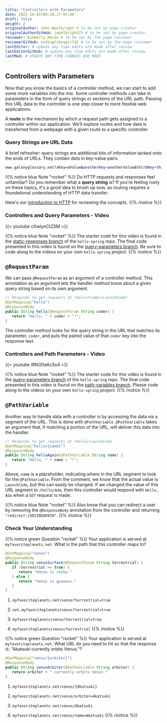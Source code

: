 ```yaml
---
title: "Controllers with Parameters"
date: 2021-10-01T09:28:27-05:00
draft: false
weight: 2
originalAuthor: John Woolbright # to be set by page creator
originalAuthorGitHub: jwoolbright23 # to be set by page creator
reviewer: Kimberly Horan # to be set by the page reviewer
reviewerGitHub: codinglikeagirl42 # to be set by the page reviewer
lastEditor: # update any time edits are made after review
lastEditorGitHub: # update any time edits are made after review
lastMod: # UPDATE ANY TIME CHANGES ARE MADE
---
```


## Controllers with Parameters

Now that you know the basics of a controller method, we can start to add some more variables into the mix. Some controller methods can take in parameters in the form of query strings or sections of the URL path. Passing this URL data to the controller is one step closer to more flexible web applications.

A **route** is the mechanism by which a request path gets assigned to a controller within our application. We’ll explore routes and how data is transferred from a webpage with a given route to a specific controller.

### Query Strings are URL Data

A brief refresher: query strings are additional bits of information tacked onto the ends of URLs. They contain data in key-value pairs.

```bash
www.galaxyglossary.net?aKey=aValue&anotherKey=anotherValue&thirdKey=thirdValue
```

{{% notice blue Note "rocket" %}}
Do HTTP requests and responses feel unfamiliar? Do you remember what a **query string** is? If you're feeling rusty on these topics, it's a good idea to brush up now, as routing requires a foundational understanding of HTTP data transfer.

Here's our [introduction to HTTP](https://education.launchcode.org/intro-to-professional-web-dev/chapters/http/index.html) for reviewing the concepts.
{{% /notice %}}

### Controllers and Query Parameters - Video

{{< youtube cXwlynCtZSM >}}

{{% notice blue Note "rocket" %}}
The starter code for this video is found in the [static-responses branch](https://github.com/LaunchCodeEducation/hello-spring/tree/static-responses) of the `hello-spring` repo. The final code presented in this video is found on the [query-parameters branch](https://github.com/LaunchCodeEducation/hello-spring/tree/query-parameters). Be sure to code along to the videos on your own `hello-spring` project.
{{% /notice %}}

## `@RequestParam`

We can pass `@RequestParam` as an argument of a controller method. This annotation as an argument lets the handler method know about a given query string based on its own argument.

```java
// Responds to get requests at /hello?coder=LaunchCoder
@GetMapping("hello")
@ResponseBody
public String hello(@RequestParam String coder) {        
   return "Hello, " + coder + "!";
}
```

The controller method looks for the query string in the URL that matches its parameter, `coder`, and puts the paired value of that `coder` key into the response text.

### Controllers and Path Parameters - Video

{{< youtube lRNO0eAcSs4 >}}

{{% notice blue Note "rocket" %}}
The starter code for this video is found in the [query-parameters branch](https://github.com/LaunchCodeEducation/hello-spring/tree/query-parameters) of the `hello-spring` repo. The final code presented in this video is found on the [path-variables branch](https://github.com/LaunchCodeEducation/hello-spring/tree/path-variables). Please code along to the videos on your own `hello-spring` project.
{{% /notice %}}

## `@PathVariable`

Another way to handle data with a controller is by accessing the data via a segment of the URL. This is done with `@PathVariable`. `@PathVariable` takes an argument that, if matching a portion of the URL, will deliver this data into the handler.

```java
// Responds to get requests at /hello/LaunchCode
@GetMapping("hello/{name}")
@ResponseBody
public String helloAgain(@PathVariable String name) {
   return "Hello, " + name + "!";
}
```

Above, `name` is a placeholder, indicating where in the URL segment to look for the `@PathVariable`. From the comment, we know that the actual value is `LaunchCode`, but this can easily be changed. If we changed the value of this URL segment to `/hello/Ada`, then this controller would respond with `Hello, Ada` when a `GET` request is made.

{{% notice blue Note "rocket" %}}
Also know that you can redirect a user by removing the `@ResponseBody` annotation from the controller and returning `"redirect:/DESIREDPATH"`.
{{% /notice %}}

### Check Your Understanding

{{% notice green Question "rocket" %}}
Your application is served at `myfavoriteplanets.net`. What is the path that this controller maps to?

```java
@GetMapping("venus")
@ResponseBody
public String venusSurface(@RequestParam String terrestrial) {
   if (terrestrial == true) {
      return "Venus is rocky."        
   } else {
      return "Venus is gaseous."
   }
}
```

1. `myfavoriteplanets.net/venus?terrestrial=true`

1. `net.myfavoriteplanets/venus?terrestrial=true`

1. `myfavoriteplanets/venus?terrestrial=true`

1. `myfavoriteplanets/venus/terrestrial`
{{% /notice %}}


{{% notice green Question "rocket" %}}
Your application is served at `myfavoriteplanets.net`. What URL do you need to hit so that the response is: "Akatsuki currently orbits Venus."?

```java
@GetMapping("venus/{orbiter}")
@ResponseBody
public String venusOrbiter(@PathVariable String orbiter) {
   return orbiter + " currently orbits Venus."
}
```

1. `myfavoriteplanets.net/venus/{Akatsuki}`

1. `myfavoriteplanets.net/venus/orbiter=Akatsuki`

1. `myfavoriteplanets.net/venus/Akatsuki`

1. `myfavoriteplanets.net/venus/name=Akatsuki`
{{% /notice %}}